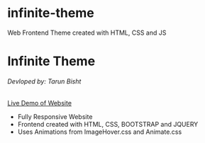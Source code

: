 # infinite-theme
Web Frontend Theme created with HTML, CSS and JS
<h1>Infinite Theme</h1>
<h6>Devloped by: Tarun Bisht</h6>
<a href="https://tarun-bisht.github.io/infinite-theme/">Live Demo of Website</a>
<ul>
	<li>Fully Responsive Website</li>
	<li>Frontend created with HTML, CSS, BOOTSTRAP and JQUERY</li>
	<li>Uses Animations from ImageHover.css and Animate.css</li>
</ul>
